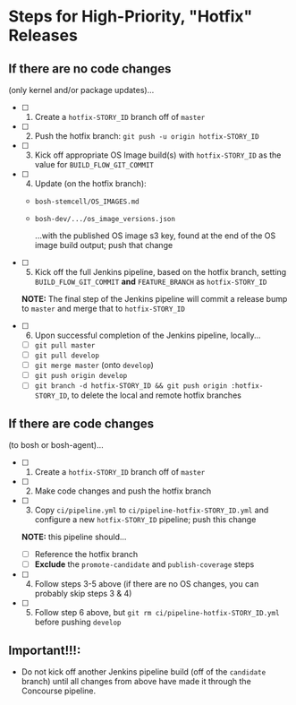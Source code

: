 # Steps for High-Priority, "Hotfix" Releases

## If there are no code changes

(only kernel and/or package updates)...

- [ ] 1. Create a `hotfix-STORY_ID` branch off of `master`
- [ ] 2. Push the hotfix branch: `git push -u origin hotfix-STORY_ID`
- [ ] 3. Kick off appropriate OS Image build(s) with `hotfix-STORY_ID` as the value for `BUILD_FLOW_GIT_COMMIT`
- [ ] 4. Update (on the hotfix branch):
  - `bosh-stemcell/OS_IMAGES.md`
  - `bosh-dev/.../os_image_versions.json`  

    ...with the published OS image s3 key, found at the end of the OS image build output; push that change
- [ ] 5. Kick off the full Jenkins pipeline, based on the hotfix branch, setting `BUILD_FLOW_GIT_COMMIT` **and** `FEATURE_BRANCH` as `hotfix-STORY_ID`

    **NOTE:** The final step of the Jenkins pipeline will commit a release bump to `master` and merge that to `hotfix-STORY_ID`
- [ ] 6. Upon successful completion of the Jenkins pipeline, locally...
  - [ ] `git pull master`
  - [ ] `git pull develop`
  - [ ] `git merge master` (onto `develop`)
  - [ ] `git push origin develop`
  - [ ] `git branch -d hotfix-STORY_ID && git push origin :hotfix-STORY_ID`, to delete the local and remote hotfix branches

## If there are code changes

(to bosh or bosh-agent)...

- [ ] 1. Create a `hotfix-STORY_ID` branch off of `master`
- [ ] 2. Make code changes and push the hotfix branch
- [ ] 3. Copy `ci/pipeline.yml` to `ci/pipeline-hotfix-STORY_ID.yml` and configure a new `hotfix-STORY_ID` pipeline; push this change

    **NOTE:** this pipeline should...
  - [ ] Reference the hotfix branch
  - [ ] **Exclude** the `promote-candidate` and `publish-coverage` steps
- [ ] 4. Follow steps 3-5 above (if there are no OS changes, you can probably skip steps 3 & 4)
- [ ] 5. Follow step 6 above, but `git rm ci/pipeline-hotfix-STORY_ID.yml` before pushing `develop`

## Important!!!:

- Do not kick off another Jenkins pipeline build (off of the `candidate` branch)
  until all changes from above have made it through the Concourse pipeline.
